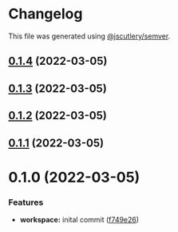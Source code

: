 # Changelog

This file was generated using [@jscutlery/semver](https://github.com/jscutlery/semver).

## [0.1.4](https://github.com/FinnDore/kafka-tools/compare/v0.1.3...v0.1.4) (2022-03-05)



## [0.1.3](https://github.com/FinnDore/kafka-tools/compare/v0.1.2...v0.1.3) (2022-03-05)



## [0.1.2](https://github.com/FinnDore/kafka-tools/compare/v0.1.1...v0.1.2) (2022-03-05)



## [0.1.1](https://github.com/FinnDore/kafka-tools/compare/v0.1.0...v0.1.1) (2022-03-05)



# 0.1.0 (2022-03-05)


### Features

* **workspace:** inital commit ([f749e26](https://github.com/FinnDore/kafka-tools/commit/f749e261ceea7ac37363927ff3b8084300c35e31))
